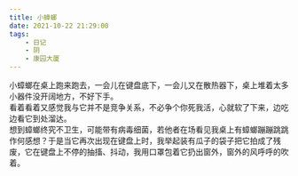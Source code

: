 ```yaml
---
title: 小蟑螂
date: 2021-10-22 21:29:00
tags:
    - 日记
    - 阴
    - 康园大厦
---
```

小蟑螂在桌上跑来跑去，一会儿在键盘底下，一会儿又在散热器下，桌上堆着太多小器件没开阔地方，不好下手。  
看着看着又感觉我与它并不是竞争关系，不必争个你死我活，心就软了下来，边吃边看它到处溜达。  
想到蟑螂终究不卫生，可能带有病毒细菌，若他者在场看见我桌上有蟑螂蹦蹦跳跳作何感想？于是当它再次出现在键盘上时，我举起装有瓜子的袋子把它拍成了残废，它在键盘上不停的抽搐、抖动，我用口罩包着它扔出窗外，窗外的风呼呼的吹着。